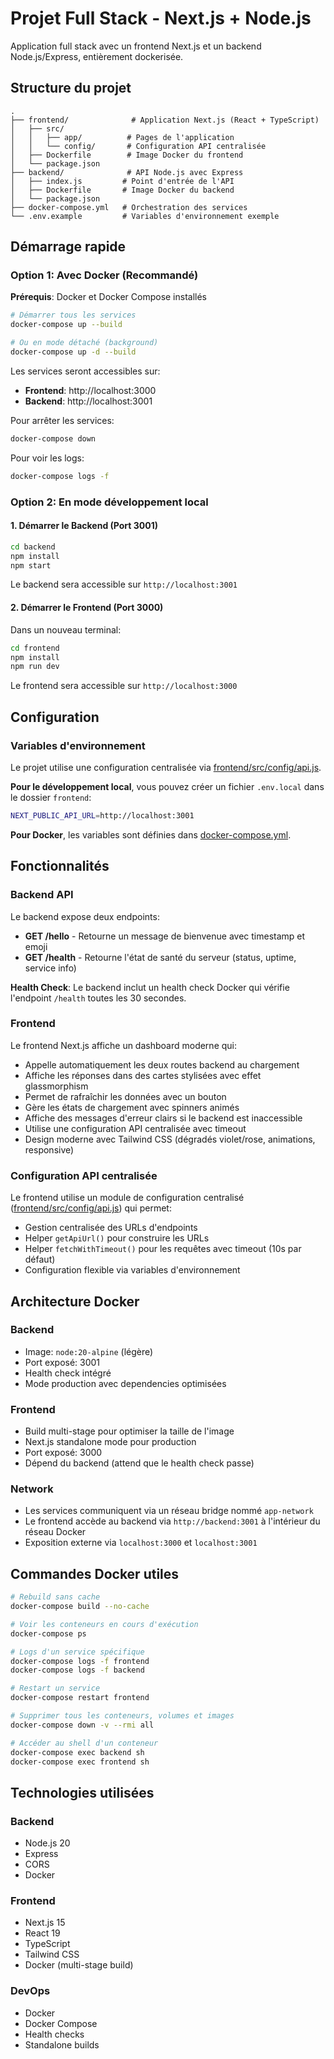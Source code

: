 # Projet Full Stack - Next.js + Node.js

Application full stack avec un frontend Next.js et un backend Node.js/Express, entièrement dockerisée.

## Structure du projet

```
.
├── frontend/              # Application Next.js (React + TypeScript)
│   ├── src/
│   │   ├── app/          # Pages de l'application
│   │   └── config/       # Configuration API centralisée
│   ├── Dockerfile        # Image Docker du frontend
│   └── package.json
├── backend/              # API Node.js avec Express
│   ├── index.js         # Point d'entrée de l'API
│   ├── Dockerfile       # Image Docker du backend
│   └── package.json
├── docker-compose.yml   # Orchestration des services
└── .env.example         # Variables d'environnement exemple
```

## Démarrage rapide

### Option 1: Avec Docker (Recommandé)

**Prérequis**: Docker et Docker Compose installés

```bash
# Démarrer tous les services
docker-compose up --build

# Ou en mode détaché (background)
docker-compose up -d --build
```

Les services seront accessibles sur:
- **Frontend**: http://localhost:3000
- **Backend**: http://localhost:3001

Pour arrêter les services:
```bash
docker-compose down
```

Pour voir les logs:
```bash
docker-compose logs -f
```

### Option 2: En mode développement local

#### 1. Démarrer le Backend (Port 3001)

```bash
cd backend
npm install
npm start
```

Le backend sera accessible sur `http://localhost:3001`

#### 2. Démarrer le Frontend (Port 3000)

Dans un nouveau terminal:

```bash
cd frontend
npm install
npm run dev
```

Le frontend sera accessible sur `http://localhost:3000`

## Configuration

### Variables d'environnement

Le projet utilise une configuration centralisée via [frontend/src/config/api.js](frontend/src/config/api.js).

**Pour le développement local**, vous pouvez créer un fichier `.env.local` dans le dossier `frontend`:

```bash
NEXT_PUBLIC_API_URL=http://localhost:3001
```

**Pour Docker**, les variables sont définies dans [docker-compose.yml](docker-compose.yml).

## Fonctionnalités

### Backend API

Le backend expose deux endpoints:

- **GET /hello** - Retourne un message de bienvenue avec timestamp et emoji
- **GET /health** - Retourne l'état de santé du serveur (status, uptime, service info)

**Health Check**: Le backend inclut un health check Docker qui vérifie l'endpoint `/health` toutes les 30 secondes.

### Frontend

Le frontend Next.js affiche un dashboard moderne qui:
- Appelle automatiquement les deux routes backend au chargement
- Affiche les réponses dans des cartes stylisées avec effet glassmorphism
- Permet de rafraîchir les données avec un bouton
- Gère les états de chargement avec spinners animés
- Affiche des messages d'erreur clairs si le backend est inaccessible
- Utilise une configuration API centralisée avec timeout
- Design moderne avec Tailwind CSS (dégradés violet/rose, animations, responsive)

### Configuration API centralisée

Le frontend utilise un module de configuration centralisé ([frontend/src/config/api.js](frontend/src/config/api.js)) qui permet:
- Gestion centralisée des URLs d'endpoints
- Helper `getApiUrl()` pour construire les URLs
- Helper `fetchWithTimeout()` pour les requêtes avec timeout (10s par défaut)
- Configuration flexible via variables d'environnement

## Architecture Docker

### Backend
- Image: `node:20-alpine` (légère)
- Port exposé: 3001
- Health check intégré
- Mode production avec dependencies optimisées

### Frontend
- Build multi-stage pour optimiser la taille de l'image
- Next.js standalone mode pour production
- Port exposé: 3000
- Dépend du backend (attend que le health check passe)

### Network
- Les services communiquent via un réseau bridge nommé `app-network`
- Le frontend accède au backend via `http://backend:3001` à l'intérieur du réseau Docker
- Exposition externe via `localhost:3000` et `localhost:3001`

## Commandes Docker utiles

```bash
# Rebuild sans cache
docker-compose build --no-cache

# Voir les conteneurs en cours d'exécution
docker-compose ps

# Logs d'un service spécifique
docker-compose logs -f frontend
docker-compose logs -f backend

# Restart un service
docker-compose restart frontend

# Supprimer tous les conteneurs, volumes et images
docker-compose down -v --rmi all

# Accéder au shell d'un conteneur
docker-compose exec backend sh
docker-compose exec frontend sh
```

## Technologies utilisées

### Backend
- Node.js 20
- Express
- CORS
- Docker

### Frontend
- Next.js 15
- React 19
- TypeScript
- Tailwind CSS
- Docker (multi-stage build)

### DevOps
- Docker
- Docker Compose
- Health checks
- Standalone builds
